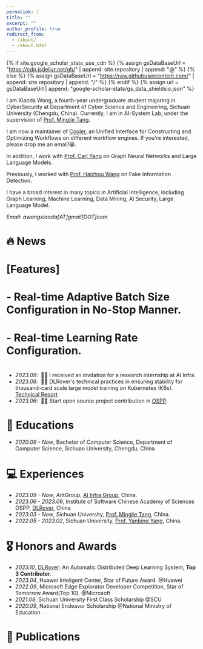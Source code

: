 ```yaml
---
permalink: /
title: ""
excerpt: ""
author_profile: true
redirect_from: 
  - /about/
  - /about.html
---
```


{% if site.google_scholar_stats_use_cdn %}
{% assign gsDataBaseUrl = "https://cdn.jsdelivr.net/gh/" | append: site.repository | append: "@" %}
{% else %}
{% assign gsDataBaseUrl = "https://raw.githubusercontent.com/" | append: site.repository | append: "/" %}
{% endif %}
{% assign url = gsDataBaseUrl | append: "google-scholar-stats/gs_data_shieldsio.json" %}

<span class='anchor' id='about-me'></span>

I am Xiaoda Wang, a fourth-year undergraduate student majoring in CyberSecurity at Department of Cyber Science and Engineering, Sichuan University (Chengdu, China). Currently, I am in AI-System Lab, under the supervision of [Prof. Mingjie Tang](http://merlintang.github.io/). 

I am now a maintainer of [Couler](https://github.com/couler-proj/couler), an Unified Interface for Constructing and Optimizing Workflows on different workflow engines. If you're interested, please drop me an email!😁.

In addition, I work with [Prof. Carl Yang](https://www.cs.emory.edu/~jyang71/) on Graph Neural Networks and Large Language Models.

Previously, I worked with [Prof. Haizhou Wang](http://www.cyber-wang.cn/) on Fake Information Detection. 

I have a broad interest in many topics in Artificial Intelligence, including Graph Learning, Machine Learning, Data Mining, AI Security, Large Language Model.

*Email*: *awangxiaoda[AT]gmail[DOT]com*



# 🔥 News
<!-- <div class='paper-box'><div class='paper-box-image'><div><div class="badge">AI infra</div><img src='images/dlrover-auto-tuning.png' alt="sym" width="100%"></div></div>
<div class='paper-box-text' markdown="1">

[Couler: Unified Machine Learning Workflow Optimization in Cloud](https://github.com/couler-proj/couler) -->

# [**Features**] <strong><span class='show_paper_citations' data='DhtAFkwAAAAJ:ALROH1vI_8AC'></span></strong>
# - Real-time Adaptive Batch Size Configuration in No-Stop Manner. 
# - Real-time Learning Rate Configuration.
# </div>
# </div>

- *2023.09*: &nbsp;🎉🎉 I received an invitation for a research internship at AI Infra.
- *2023.08*: &nbsp;🎉🎉 DLRover's technical practices in ensuring stability for thousand-card scale large model training on Kubernetes (K8s). [Technical Report](https://my.oschina.net/u/6537811/blog/10092541)
- *2023.06*: &nbsp;🎉🎉 Start open source project contribution in [OSPP](https://summer-ospp.ac.cn/).

# 📖 Educations
- *2020.09 - Now*, Bachelor of Computer Science, Department of Computer Science, Sichuan University, Chengdu, China

# 💻 Experiences
- *2023.09 - Now*, AntGroup, [AI Infra Group](https://hk.linkedin.com/company/antgroup), China.
- *2023.06 - 2023.09*, Institute of Software Chinese Academy of Sciences OSPP, [DLRover](https://github.com/intelligent-machine-learning/dlrover), China
- *2023.03 - Now*, Sichuan University, [Prof. Mingjie Tang](http://merlintang.github.io/), China.
- *2022.05 - 2023.02*, Sichuan University, [Prof. Yanbing Yang](https://scholar.google.com/citations?user=qpLuOggAAAAJ), China.

# 🎖 Honors and Awards
- *2023.10*, [DLRover](https://github.com/intelligent-machine-learning/dlrover): An Automatic Distributed Deep Learning System, **Top 3 Contributor**.
- *2023.04*, Huawei Inteligent Center, Star of Future Award. @Huawei
- *2022.09*, Microsoft Edge Explorator Developer Competition, Star of Tomorrow Award(Top 10). @Microsoft
- *2021.08*, Sichuan University First Class Scholarship @SCU
- *2020.09*, National Endeavor Scholarship @National Ministry of Education

# 📝 Publications

